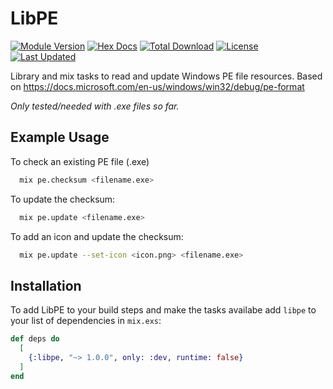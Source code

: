 # LibPE

[![Module Version](https://img.shields.io/hexpm/v/libpe.svg)](https://hex.pm/packages/libpe)
[![Hex Docs](https://img.shields.io/badge/hex-docs-lightgreen.svg)](https://hexdocs.pm/libpe/)
[![Total Download](https://img.shields.io/hexpm/dt/libpe.svg)](https://hex.pm/packages/libpe)
[![License](https://img.shields.io/hexpm/l/libpe.svg)](https://github.com/elixir-desktop/libpe/blob/master/LICENSE.md)
[![Last Updated](https://img.shields.io/github/last-commit/elixir-desktop/libpe.svg)](https://github.com/elixir-desktop/libpe/commits/master)

Library and mix tasks to read and update Windows PE file resources. Based on https://docs.microsoft.com/en-us/windows/win32/debug/pe-format

*Only tested/needed with .exe files so far.*

## Example Usage

To check an existing PE file (.exe)

```bash
  mix pe.checksum <filename.exe>
```

To update the checksum:

```bash
  mix pe.update <filename.exe>
```

To add an icon and update the checksum:

```bash
  mix pe.update --set-icon <icon.png> <filename.exe>
```



## Installation

To add LibPE to your build steps and make the tasks availabe add `libpe` to your list of dependencies in `mix.exs`:

```elixir
def deps do
  [
    {:libpe, "~> 1.0.0", only: :dev, runtime: false}
  ]
end
```

